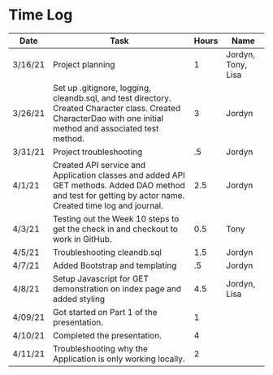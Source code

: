 # Time Log 

| Date | Task | Hours | Name|
|------|------|-------|------|
|3/16/21|Project planning|1|Jordyn, Tony, Lisa|
|3/26/21|Set up .gitignore, logging, cleandb.sql, and test directory. Created Character class. Created CharacterDao with one initial method and associated test method.|3|Jordyn|
|3/31/21|Project troubleshooting|.5|Jordyn|
|4/1/21|Created API service and Application classes and added API GET methods. Added DAO method and test for getting by actor name. Created time log and journal. |2.5|Jordyn|
|4/3/21|Testing out the Week 10 steps to get the check in and checkout to work in GitHub.|0.5|Tony|
|4/5/21|Troubleshooting cleandb.sql|1.5|Jordyn|
|4/7/21|Added Bootstrap and templating|.5|Jordyn|
|4/8/21|Setup Javascript for GET demonstration on index page and added styling |4.5|Jordyn, Lisa|
|4/09/21|Got started on Part 1 of the presentation.|1|
|4/10/21|Completed the presentation.|4|
|4/11/21|Troubleshooting why the Application is only working locally.|2|
